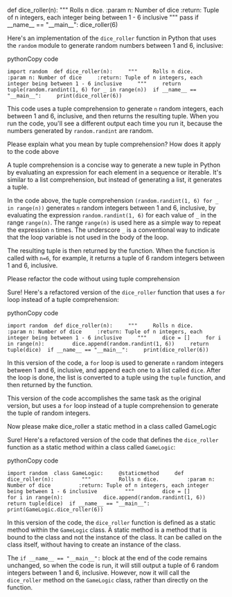 def dice\_roller(n): """ Rolls n dice. :param n: Number of dice :return: Tuple of n integers, each integer being between 1 - 6 inclusive """ pass if \_\_name\_\_ == "\_\_main\_\_": dice\_roller(6)

Here's an implementation of the `dice_roller` function in Python that uses the `random` module to generate random numbers between 1 and 6, inclusive:

pythonCopy code

`import random  def dice_roller(n):     """     Rolls n dice.     :param n: Number of dice     :return: Tuple of n integers, each integer being between 1 - 6 inclusive     """     return tuple(random.randint(1, 6) for _ in range(n))  if __name__ == "__main__":     print(dice_roller(6))`

This code uses a tuple comprehension to generate `n` random integers, each between 1 and 6, inclusive, and then returns the resulting tuple. When you run the code, you'll see a different output each time you run it, because the numbers generated by `random.randint` are random.

Please explain what you mean by tuple comprehension? How does it apply to the code above

A tuple comprehension is a concise way to generate a new tuple in Python by evaluating an expression for each element in a sequence or iterable. It's similar to a list comprehension, but instead of generating a list, it generates a tuple.

In the code above, the tuple comprehension `(random.randint(1, 6) for _ in range(n))` generates `n` random integers between 1 and 6, inclusive, by evaluating the expression `random.randint(1, 6)` for each value of `_` in the range `range(n)`. The range `range(n)` is used here as a simple way to repeat the expression `n` times. The underscore `_` is a conventional way to indicate that the loop variable is not used in the body of the loop.

The resulting tuple is then returned by the function. When the function is called with `n=6`, for example, it returns a tuple of 6 random integers between 1 and 6, inclusive.

Please refactor the code without using tuple comprehension

Sure! Here's a refactored version of the `dice_roller` function that uses a `for` loop instead of a tuple comprehension:

pythonCopy code

`import random  def dice_roller(n):     """     Rolls n dice.     :param n: Number of dice     :return: Tuple of n integers, each integer being between 1 - 6 inclusive     """     dice = []     for i in range(n):         dice.append(random.randint(1, 6))     return tuple(dice)  if __name__ == "__main__":     print(dice_roller(6))`

In this version of the code, a `for` loop is used to generate `n` random integers between 1 and 6, inclusive, and append each one to a list called `dice`. After the loop is done, the list is converted to a tuple using the `tuple` function, and then returned by the function.

This version of the code accomplishes the same task as the original version, but uses a `for` loop instead of a tuple comprehension to generate the tuple of random integers.

Now please make dice\_roller a static method in a class called GameLogic

Sure! Here's a refactored version of the code that defines the `dice_roller` function as a static method within a class called `GameLogic`:

pythonCopy code

`import random  class GameLogic:     @staticmethod     def dice_roller(n):         """         Rolls n dice.         :param n: Number of dice         :return: Tuple of n integers, each integer being between 1 - 6 inclusive         """         dice = []         for i in range(n):             dice.append(random.randint(1, 6))         return tuple(dice)  if __name__ == "__main__":     print(GameLogic.dice_roller(6))`

In this version of the code, the `dice_roller` function is defined as a static method within the `GameLogic` class. A static method is a method that is bound to the class and not the instance of the class. It can be called on the class itself, without having to create an instance of the class.

The `if __name__ == "__main__":` block at the end of the code remains unchanged, so when the code is run, it will still output a tuple of 6 random integers between 1 and 6, inclusive. However, now it will call the `dice_roller` method on the `GameLogic` class, rather than directly on the function.